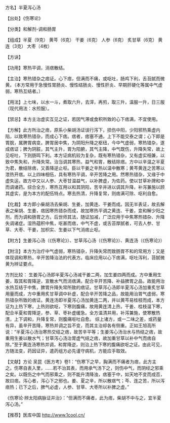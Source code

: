 方名】半夏泻心汤

【出处】《伤寒论》

【分类】和解剂-调和肠胃

【组成】半夏（9克） 黄芩（6克） 干姜（6克） 人参（6克） 炙甘草（6克） 黄连（3克） 大枣（4枚）

【方诀】

【功用】寒热平调，消痞散结。

【主治】寒热错杂之痞证。心下痞，但满而不痛，或呕吐，肠鸡下利，舌苔腻而微黄。（本方常用于急慢性胃肠炎、慢性结肠炎、慢性肝炎、早期肝硬化等属中气虚弱，寒热互结者。）

【用法】上七味，以水一斗，煮取六升，去滓，再煎，取三升，温服一升，日三服（现代用法：水煎服）。

【禁忌】本方主治虚实互见之证，若因气滞或食积所致的心下痞满，不宜使用。

【方解】此方所治之痞，原系小柴胡汤证误行泻下，损伤中阳，少阳邪热乘虚内陷，以致寒热错杂，而成心下痞。痞者，痞塞不通，上下不能交泰之谓；心下即是胃脘，属脾胃病变。脾胃居中焦，为阴阳升降之枢纽，今中气虚弱，寒热错杂，遂成痞证；脾为阴脏，其气主升，胃为阳腑，其气主降，中气既伤，升降失常，故上见呕吐，下则肠鸣下利。本方证病机较为复杂，既有寒热错杂，又有虚实相兼，以致中焦失和，升降失常。治当调其寒热，益气和胃，散结除痞。方中以辛温之半夏为君，散结除痞，又善降逆止呕。臣以干姜之辛热以温中散寒；黄芩黄连之苦寒以泄热开痞。以上四味相伍，具有寒热平调，辛开苦降之用。然寒热错杂，又缘于中虚失运，故方中又以人参、大枣甘温益气，以补脾虚，为佐药。使以甘草补牌和中而调诸药。综合全方，寒热互用以和其阴阳，苦辛并进以调其升降，补泻兼施以顾其虚实，是为本方的配伍特点。寒去热清，升降复常，则痞满可除、呕利自愈。

【化裁】本方即小柴胡汤去柴胡、生姜，加黄连、干姜而成。因无半表证，故去解表之柴胡、生姜，痞因寒热错杂而成，故加寒热平调之黄连、干姜，变和解少阳之剂，而为调和肠胃之方。后世师其法，随证加减，广泛应用于中焦寒热错杂、升降失调诸症。湿热蕴积中焦，呕甚而痞，中气不虚，或舌苔厚腻者，可去人参、甘草、大枣、干姜，加枳实、生姜以下气消痞止呕。

【附方】生姜泻心汤（《伤寒论》）、甘草泻心汤（《伤寒论》）、黄连汤（《伤寒论》）

【附注】本方为治疗中气虚弱，寒热错杂，升降失常而致肠胃不和的常用方；又是体现调和寒热，辛开苦降治法的代表方。临床应用以心下痞满，呕吐泻利，苔腻微黄为辨证要点。

方剂比较：
    生姜泻心汤即半夏泻心汤减干姜二两，加生姜四两而成。方中重用生姜，取其和胃降逆，宣散水气而消痞满，配合辛开苦降、补益脾胃之品，故能用治水热互结于中焦，脾胃升降失常所致的痞证。甘草泻心汤即半夏泻心汤加重炙甘草用量而成，方中重用炙甘草调中补虚，配合辛开苦降之品，故能用治胃气虚弱，寒热错杂所致的痞证。黄连汤即半夏泻心汤加黄连二两，并以黄芩易桂枝而成，本方证为上热下寒，上热则欲呕，下寒则腹痛，故用黄连清上热，干姜、桂枝温下寒，配合半夏和胃降逆，参、草、枣补虚缓急。全方温清并用，补泻兼施，使寒散热清，上下调和，升降复常，则腹痛呕吐自愈。
    综上诸方，或一二味之差，或药量有异，虽辛开苦降，寒热并调之旨不变，而其主治却各有侧重。正如王旭高所说：“半夏泻心汤治寒热交结之痞，故苦辛平等；生姜泻心汤治水与热结之痞，故重用生姜以散水气；甘草泻心汤治胃虚气结之痞，故加重甘草以补中气而痞自除。”至于黄连汤寒热并调，和胃降逆，则治上热下寒的腹痛欲呕之证。由此可见，方随法变，药因证异，遣药组方必先谨守病机，方能应手取效。

【文献】方论  吴昆《医方考》卷1：“伤寒下之早，胸满而不痛者为痞，此方主之。伤寒自表入里，……若不治其表，而用承气汤下之，则伤中气，而阴经之邪乘之矣。以既伤之中气而邪乘之，则不能升清降浊，痞塞于中，如天地不变而成否，故曰痞。泻心者，泻心下之邪也。姜、夏之辛，所以散痞气；芩、连之苦，所以泻痞热；已下之后，脾气必虚，人参、甘草、大枣所以补脾之虚。”

《伤寒论·辨太阳病脉证并治》：“但满而不痛者，此为痞，柴胡不中与之，宜半夏泻心汤。”

【推荐】医库中国 http://www.1cool.cn/